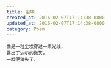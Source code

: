 ```yaml
---
title: 尘埃
created_at: 2016-02-07T17:14:38-0800
updated_at: 2016-02-07T17:14:38-0800
category: Poem
---
```


    像是一粒尘埃穿过一束光线，
    露出丁达尔的微笑，
    一瞬便消失了。
